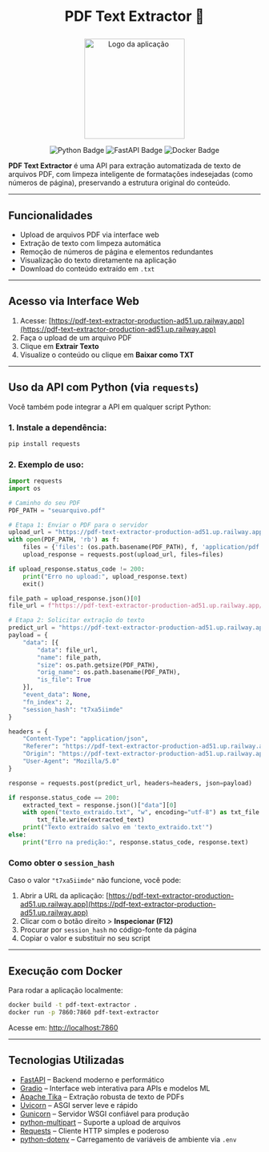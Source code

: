 # <p align="center">PDF Text Extractor 📄</p>

<p align="center">
  <img src="![Image](https://github.com/user-attachments/assets/ff637581-a9d4-472f-b7f1-92f8e90763c8)" alt="Logo da aplicação" width="200"/>
</p>

<p align="center">
  <img src="https://img.shields.io/badge/Python-3.10%2B-blue" alt="Python Badge"/>
  <img src="https://img.shields.io/badge/FastAPI-0.103.1-green" alt="FastAPI Badge"/>
  <img src="https://img.shields.io/badge/Docker-Ready-blue" alt="Docker Badge"/>
</p>

**PDF Text Extractor** é uma API para extração automatizada de texto de arquivos PDF, com limpeza inteligente de formatações indesejadas (como números de página), preservando a estrutura original do conteúdo.

---

## Funcionalidades

- Upload de arquivos PDF via interface web  
- Extração de texto com limpeza automática  
- Remoção de números de página e elementos redundantes  
- Visualização do texto diretamente na aplicação  
- Download do conteúdo extraído em `.txt`

---

## Acesso via Interface Web

1. Acesse: [https://pdf-text-extractor-production-ad51.up.railway.app](https://pdf-text-extractor-production-ad51.up.railway.app)  
2. Faça o upload de um arquivo PDF  
3. Clique em **Extrair Texto**  
4. Visualize o conteúdo ou clique em **Baixar como TXT**

---

## Uso da API com Python (via `requests`)

Você também pode integrar a API em qualquer script Python:

### 1. Instale a dependência:

```bash
pip install requests
```

### 2. Exemplo de uso:

```python
import requests
import os

# Caminho do seu PDF
PDF_PATH = "seuarquivo.pdf"

# Etapa 1: Enviar o PDF para o servidor
upload_url = "https://pdf-text-extractor-production-ad51.up.railway.app/upload"
with open(PDF_PATH, 'rb') as f:
    files = {'files': (os.path.basename(PDF_PATH), f, 'application/pdf')}
    upload_response = requests.post(upload_url, files=files)

if upload_response.status_code != 200:
    print("Erro no upload:", upload_response.text)
    exit()

file_path = upload_response.json()[0]
file_url = f"https://pdf-text-extractor-production-ad51.up.railway.app/file={file_path}"

# Etapa 2: Solicitar extração do texto
predict_url = "https://pdf-text-extractor-production-ad51.up.railway.app/run/predict"
payload = {
    "data": [{
        "data": file_url,
        "name": file_path,
        "size": os.path.getsize(PDF_PATH),
        "orig_name": os.path.basename(PDF_PATH),
        "is_file": True
    }],
    "event_data": None,
    "fn_index": 2,
    "session_hash": "t7xa5iimde"
}

headers = {
    "Content-Type": "application/json",
    "Referer": "https://pdf-text-extractor-production-ad51.up.railway.app/",
    "Origin": "https://pdf-text-extractor-production-ad51.up.railway.app",
    "User-Agent": "Mozilla/5.0"
}

response = requests.post(predict_url, headers=headers, json=payload)

if response.status_code == 200:
    extracted_text = response.json()["data"][0]
    with open("texto_extraido.txt", "w", encoding="utf-8") as txt_file:
        txt_file.write(extracted_text)
    print("Texto extraído salvo em 'texto_extraido.txt'")
else:
    print("Erro na predição:", response.status_code, response.text)
```

### Como obter o `session_hash`

Caso o valor `"t7xa5iimde"` não funcione, você pode:

1. Abrir a URL da aplicação: [https://pdf-text-extractor-production-ad51.up.railway.app](https://pdf-text-extractor-production-ad51.up.railway.app)  
2. Clicar com o botão direito > **Inspecionar (F12)**  
3. Procurar por `session_hash` no código-fonte da página  
4. Copiar o valor e substituir no seu script

---

## Execução com Docker

Para rodar a aplicação localmente:

```bash
docker build -t pdf-text-extractor .
docker run -p 7860:7860 pdf-text-extractor
```

Acesse em: [http://localhost:7860](http://localhost:7860)

---

## Tecnologias Utilizadas

- [FastAPI](https://fastapi.tiangolo.com/) – Backend moderno e performático  
- [Gradio](https://www.gradio.app/) – Interface web interativa para APIs e modelos ML  
- [Apache Tika](https://tika.apache.org/) – Extração robusta de texto de PDFs  
- [Uvicorn](https://www.uvicorn.org/) – ASGI server leve e rápido  
- [Gunicorn](https://gunicorn.org/) – Servidor WSGI confiável para produção  
- [python-multipart](https://andrew-d.github.io/python-multipart/) – Suporte a upload de arquivos  
- [Requests](https://docs.python-requests.org/) – Cliente HTTP simples e poderoso  
- [python-dotenv](https://pypi.org/project/python-dotenv/) – Carregamento de variáveis de ambiente via `.env`
